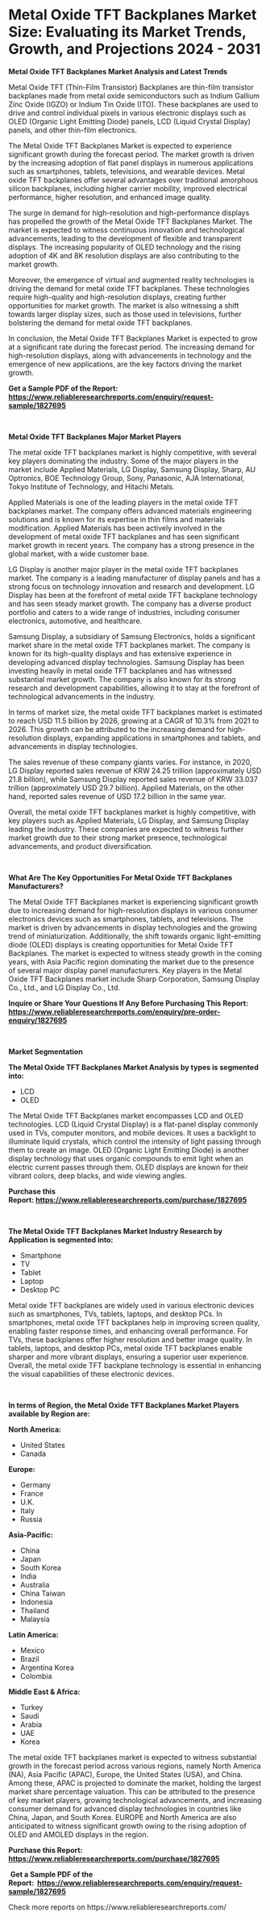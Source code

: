 <p><h1>Metal Oxide TFT Backplanes Market Size: Evaluating its Market Trends, Growth, and Projections 2024 - 2031</h1></p><p><strong>Metal Oxide TFT Backplanes Market Analysis and Latest Trends</strong></p>
<p><p>Metal Oxide TFT (Thin-Film Transistor) Backplanes are thin-film transistor backplanes made from metal oxide semiconductors such as Indium Gallium Zinc Oxide (IGZO) or Indium Tin Oxide (ITO). These backplanes are used to drive and control individual pixels in various electronic displays such as OLED (Organic Light Emitting Diode) panels, LCD (Liquid Crystal Display) panels, and other thin-film electronics.</p><p>The Metal Oxide TFT Backplanes Market is expected to experience significant growth during the forecast period. The market growth is driven by the increasing adoption of flat panel displays in numerous applications such as smartphones, tablets, televisions, and wearable devices. Metal oxide TFT backplanes offer several advantages over traditional amorphous silicon backplanes, including higher carrier mobility, improved electrical performance, higher resolution, and enhanced image quality.</p><p>The surge in demand for high-resolution and high-performance displays has propelled the growth of the Metal Oxide TFT Backplanes Market. The market is expected to witness continuous innovation and technological advancements, leading to the development of flexible and transparent displays. The increasing popularity of OLED technology and the rising adoption of 4K and 8K resolution displays are also contributing to the market growth.</p><p>Moreover, the emergence of virtual and augmented reality technologies is driving the demand for metal oxide TFT backplanes. These technologies require high-quality and high-resolution displays, creating further opportunities for market growth. The market is also witnessing a shift towards larger display sizes, such as those used in televisions, further bolstering the demand for metal oxide TFT backplanes.</p><p>In conclusion, the Metal Oxide TFT Backplanes Market is expected to grow at a significant rate during the forecast period. The increasing demand for high-resolution displays, along with advancements in technology and the emergence of new applications, are the key factors driving the market growth.</p></p>
<p><strong>Get a Sample PDF of the Report:&nbsp; <a href="https://www.reliableresearchreports.com/enquiry/request-sample/1827695">https://www.reliableresearchreports.com/enquiry/request-sample/1827695</a></strong></p>
<p>&nbsp;</p>
<p><strong>Metal Oxide TFT Backplanes Major Market Players</strong></p>
<p><p>The metal oxide TFT backplanes market is highly competitive, with several key players dominating the industry. Some of the major players in the market include Applied Materials, LG Display, Samsung Display, Sharp, AU Optronics, BOE Technology Group, Sony, Panasonic, AJA International, Tokyo Institute of Technology, and Hitachi Metals. </p><p>Applied Materials is one of the leading players in the metal oxide TFT backplanes market. The company offers advanced materials engineering solutions and is known for its expertise in thin films and materials modification. Applied Materials has been actively involved in the development of metal oxide TFT backplanes and has seen significant market growth in recent years. The company has a strong presence in the global market, with a wide customer base.</p><p>LG Display is another major player in the metal oxide TFT backplanes market. The company is a leading manufacturer of display panels and has a strong focus on technology innovation and research and development. LG Display has been at the forefront of metal oxide TFT backplane technology and has seen steady market growth. The company has a diverse product portfolio and caters to a wide range of industries, including consumer electronics, automotive, and healthcare.</p><p>Samsung Display, a subsidiary of Samsung Electronics, holds a significant market share in the metal oxide TFT backplanes market. The company is known for its high-quality displays and has extensive experience in developing advanced display technologies. Samsung Display has been investing heavily in metal oxide TFT backplanes and has witnessed substantial market growth. The company is also known for its strong research and development capabilities, allowing it to stay at the forefront of technological advancements in the industry.</p><p>In terms of market size, the metal oxide TFT backplanes market is estimated to reach USD 11.5 billion by 2026, growing at a CAGR of 10.3% from 2021 to 2026. This growth can be attributed to the increasing demand for high-resolution displays, expanding applications in smartphones and tablets, and advancements in display technologies.</p><p>The sales revenue of these company giants varies. For instance, in 2020, LG Display reported sales revenue of KRW 24.25 trillion (approximately USD 21.8 billion), while Samsung Display reported sales revenue of KRW 33.037 trillion (approximately USD 29.7 billion). Applied Materials, on the other hand, reported sales revenue of USD 17.2 billion in the same year.</p><p>Overall, the metal oxide TFT backplanes market is highly competitive, with key players such as Applied Materials, LG Display, and Samsung Display leading the industry. These companies are expected to witness further market growth due to their strong market presence, technological advancements, and product diversification.</p></p>
<p>&nbsp;</p>
<p><strong>What Are The Key Opportunities For Metal Oxide TFT Backplanes Manufacturers?</strong></p>
<p><p>The Metal Oxide TFT Backplanes market is experiencing significant growth due to increasing demand for high-resolution displays in various consumer electronics devices such as smartphones, tablets, and televisions. The market is driven by advancements in display technologies and the growing trend of miniaturization. Additionally, the shift towards organic light-emitting diode (OLED) displays is creating opportunities for Metal Oxide TFT Backplanes. The market is expected to witness steady growth in the coming years, with Asia Pacific region dominating the market due to the presence of several major display panel manufacturers. Key players in the Metal Oxide TFT Backplanes market include Sharp Corporation, Samsung Display Co., Ltd., and LG Display Co., Ltd.</p></p>
<p><strong>Inquire or Share Your Questions If Any Before Purchasing This Report: <a href="https://www.reliableresearchreports.com/enquiry/pre-order-enquiry/1827695">https://www.reliableresearchreports.com/enquiry/pre-order-enquiry/1827695</a></strong></p>
<p>&nbsp;</p>
<p><strong>Market Segmentation</strong></p>
<p><strong>The Metal Oxide TFT Backplanes Market Analysis by types is segmented into:</strong></p>
<p><ul><li>LCD</li><li>OLED</li></ul></p>
<p><p>The Metal Oxide TFT Backplanes market encompasses LCD and OLED technologies. LCD (Liquid Crystal Display) is a flat-panel display commonly used in TVs, computer monitors, and mobile devices. It uses a backlight to illuminate liquid crystals, which control the intensity of light passing through them to create an image. OLED (Organic Light Emitting Diode) is another display technology that uses organic compounds to emit light when an electric current passes through them. OLED displays are known for their vibrant colors, deep blacks, and wide viewing angles.</p></p>
<p><strong>Purchase this Report:&nbsp;<a href="https://www.reliableresearchreports.com/purchase/1827695">https://www.reliableresearchreports.com/purchase/1827695</a></strong></p>
<p>&nbsp;</p>
<p><strong>The Metal Oxide TFT Backplanes Market Industry Research by Application is segmented into:</strong></p>
<p><ul><li>Smartphone</li><li>TV</li><li>Tablet</li><li>Laptop</li><li>Desktop PC</li></ul></p>
<p><p>Metal oxide TFT backplanes are widely used in various electronic devices such as smartphones, TVs, tablets, laptops, and desktop PCs. In smartphones, metal oxide TFT backplanes help in improving screen quality, enabling faster response times, and enhancing overall performance. For TVs, these backplanes offer higher resolution and better image quality. In tablets, laptops, and desktop PCs, metal oxide TFT backplanes enable sharper and more vibrant displays, ensuring a superior user experience. Overall, the metal oxide TFT backplane technology is essential in enhancing the visual capabilities of these electronic devices.</p></p>
<p>&nbsp;</p>
<p><strong>In terms of Region, the Metal Oxide TFT Backplanes Market Players available by Region are:</strong></p>
<p>
    <p> <strong> North America: </strong>
        <ul>
            <li>United States</li>
            <li>Canada</li>
        </ul>
        </p> 
    <p> <strong> Europe: </strong>
        <ul>
            <li>Germany</li>
            <li>France</li>
            <li>U.K.</li>
            <li>Italy</li>
            <li>Russia</li>
        </ul>
        </p> 
    <p> <strong> Asia-Pacific: </strong>
        <ul>
            <li>China</li>
            <li>Japan</li>
            <li>South Korea</li>
            <li>India</li>
            <li>Australia</li>
            <li>China Taiwan</li>
            <li>Indonesia</li>
            <li>Thailand</li>
            <li>Malaysia</li>
        </ul>
        </p> 
    <p> <strong> Latin America: </strong>
        <ul>
            <li>Mexico</li>
            <li>Brazil</li>
            <li>Argentina Korea</li>
            <li>Colombia</li>
        </ul>
        </p> 
    <p> <strong> Middle East & Africa: </strong>
        <ul>
            <li>Turkey</li>
            <li>Saudi</li>
            <li>Arabia</li>
            <li>UAE</li>
            <li>Korea</li>
        </ul>
    </p>
    </p>
<p><p>The metal oxide TFT backplanes market is expected to witness substantial growth in the forecast period across various regions, namely North America (NA), Asia Pacific (APAC), Europe, the United States (USA), and China. Among these, APAC is projected to dominate the market, holding the largest market share percentage valuation. This can be attributed to the presence of key market players, growing technological advancements, and increasing consumer demand for advanced display technologies in countries like China, Japan, and South Korea. EUROPE and North America are also anticipated to witness significant growth owing to the rising adoption of OLED and AMOLED displays in the region.</p></p>
<p><strong>Purchase this Report: <a href="https://www.reliableresearchreports.com/purchase/1827695">https://www.reliableresearchreports.com/purchase/1827695</a></strong></p>
<p>&nbsp;<strong>Get a Sample PDF of the Report:&nbsp;&nbsp;<a href="https://www.reliableresearchreports.com/enquiry/request-sample/1827695">https://www.reliableresearchreports.com/enquiry/request-sample/1827695</a></strong></p>
<p><strong></strong></p>
<p>Check more reports on https://www.reliableresearchreports.com/</p>